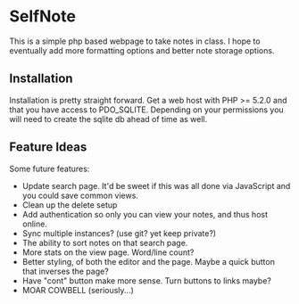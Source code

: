 # SelfNote

This is a simple php based webpage to take notes in class. I hope to eventually add more formatting options and better note storage options.

## Installation

Installation is pretty straight forward. Get a web host with PHP >= 5.2.0 and that you have access to PDO_SQLITE. Depending on your permissions you will need to create the sqlite db ahead of time as well.

## Feature Ideas

Some future features:

 * Update search page. It'd be sweet if this was all done via JavaScript and you could save common views.
 * Clean up the delete setup
 * Add authentication so only you can view your notes, and thus host online. 
 * Sync multiple instances? (use git? yet keep private?)
 * The ability to sort notes on that search page.
 * More stats on the view page. Word/line count? 
 * Better styling, of both the editor and the page. Maybe a quick button that inverses the page?
 * Have "cont" button make more sense. Turn buttons to links maybe?
 * MOAR COWBELL (seriously...)

